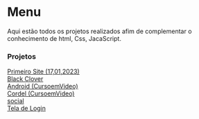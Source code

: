 # Menu

Aqui estão todos os projetos realizados afim de complementar o conhecimento de html, Css, JacaScript.

<h3>Projetos</h3>
<a href="https://testewilliamalmeid.github.io/projetos/primeiro sote(17,01,2023)/index.html" target="_blank">Primeiro Site (17,01,2023)</a> <br>
<a href="https://testewilliamalmeid.github.io/projetos/black clover/index.html" target="_blank">Black Clover</a> <br>
<a href="https://testewilliamalmeid.github.io/projetos/android/android.html" target="_blank">Android (CursoemVideo)</a> <br>
<a href="https://testewilliamalmeid.github.io/projetos/cordel/index.html" target="_blank">Cordel (CursoemVideo)</a> <br>
<a href="https://testewilliamalmeid.github.io/projetos/social/index.html">social</a> <br>
<a href="https://testewilliamalmeid.github.io/projetos/login/index.html">Tela de Login<a> <br>
